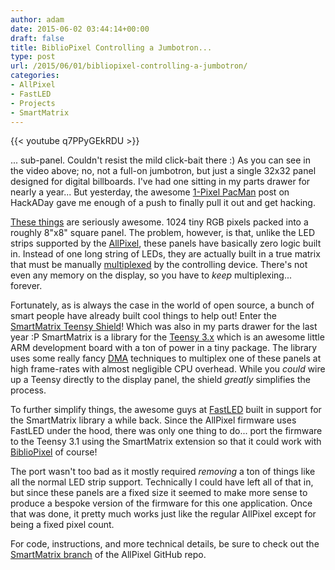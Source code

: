 ```yaml
---
author: adam
date: 2015-06-02 03:44:14+00:00
draft: false
title: BiblioPixel Controlling a Jumbotron...
type: post
url: /2015/06/01/bibliopixel-controlling-a-jumbotron/
categories:
- AllPixel
- FastLED
- Projects
- SmartMatrix
---
```


{{< youtube q7PPyGEkRDU >}}

... sub-panel. Couldn't resist the mild click-bait there :) As you can see in the video above; no, not a full-on jumbotron, but just a single 32x32 panel designed for digital billboards. I've had one sitting in my parts drawer for nearly a year... But yesterday, the awesome [1-Pixel PacMan](http://hackaday.com/2015/06/01/1-pixel-pacman/) post on HackADay gave me enough of a push to finally pull it out and get hacking.

<!-- more -->

[These things](http://store.hackaday.com/products/smartmatrix-bundle) are seriously awesome. 1024 tiny RGB pixels packed into a roughly 8"x8" square panel. The problem, however, is that, unlike the LED strips supported by the [AllPixel](/AllPixel), these panels have basically zero logic built in. Instead of one long string of LEDs, they are actually built in a true matrix that must be manually [multiplexed](http://en.wikipedia.org/wiki/Multiplexed_display) by the controlling device. There's not even any memory on the display, so you have to _keep_ multiplexing... forever.

Fortunately, as is always the case in the world of open source, a bunch of smart people have already built cool things to help out! Enter the [SmartMatrix Teensy Shield](http://docs.pixelmatix.com/SmartMatrix/shieldref.html)! Which was also in my parts drawer for the last year :P SmartMatrix is a library for the [Teensy 3.x](http://store.hackaday.com/products/teensy-3-1) which is an awesome little ARM development board with a ton of power in a tiny package. The library uses some really fancy [DMA](http://en.wikipedia.org/wiki/Direct_memory_access) techniques to multiplex one of these panels at high frame-rates with almost negligible CPU overhead. While you _could_ wire up a Teensy directly to the display panel, the shield _greatly_ simplifies the process.

To further simplify things, the awesome guys at [FastLED](http://fastled.io) built in support for the SmartMatrix library a while back. Since the AllPixel firmware uses FastLED under the hood, there was only one thing to do... port the firmware to the Teensy 3.1 using the SmartMatrix extension so that it could work with [BiblioPixel](/bibliopixel) of course!

The port wasn't too bad as it mostly required _removing_ a ton of things like all the normal LED strip support. Technically I could have left all of that in, but since these panels are a fixed size it seemed to make more sense to produce a bespoke version of the firmware for this one application. Once that was done, it pretty much works just like the regular AllPixel except for being a fixed pixel count.

For code, instructions, and more technical details, be sure to check out the [SmartMatrix branch](https://github.com/ManiacalLabs/AllPixel/tree/SmartMatrix) of the AllPixel GitHub repo.
